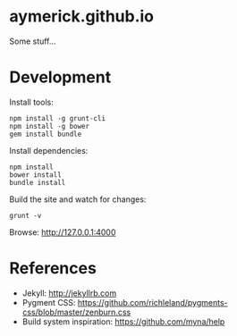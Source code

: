 aymerick.github.io
==================

Some stuff...

Development
===========

Install tools:

    npm install -g grunt-cli
    npm install -g bower
    gem install bundle

Install dependencies:

    npm install
    bower install
    bundle install

Build the site and watch for changes:

    grunt -v

Browse: http://127.0.0.1:4000

References
==========

- Jekyll: http://jekyllrb.com
- Pygment CSS: https://github.com/richleland/pygments-css/blob/master/zenburn.css
- Build system inspiration: https://github.com/myna/help
